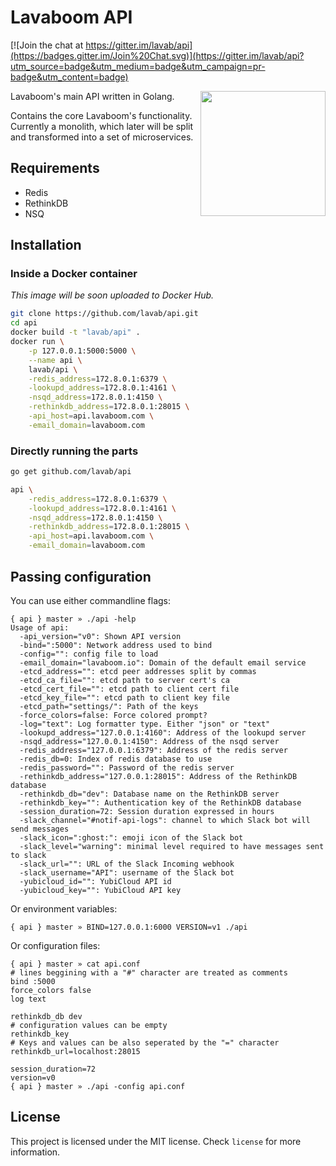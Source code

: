 # Lavaboom API

[![Join the chat at https://gitter.im/lavab/api](https://badges.gitter.im/Join%20Chat.svg)](https://gitter.im/lavab/api?utm_source=badge&utm_medium=badge&utm_campaign=pr-badge&utm_content=badge)

<img src="https://mail.lavaboom.com/img/Lavaboom-logo.svg" align="right" width="200px" />

Lavaboom's main API written in Golang.

Contains the core Lavaboom's functionality. Currently a monolith, which later
will be split and transformed into a set of microservices. 

## Requirements

 - Redis
 - RethinkDB
 - NSQ

## Installation

### Inside a Docker container

*This image will be soon uploaded to Docker Hub.*

```bash
git clone https://github.com/lavab/api.git
cd api
docker build -t "lavab/api" .
docker run \
	-p 127.0.0.1:5000:5000 \
	--name api \
	lavab/api \
	-redis_address=172.8.0.1:6379 \
	-lookupd_address=172.8.0.1:4161 \
	-nsqd_address=172.8.0.1:4150 \
	-rethinkdb_address=172.8.0.1:28015 \
	-api_host=api.lavaboom.com \
	-email_domain=lavaboom.com
```

### Directly running the parts

```bash
go get github.com/lavab/api

api \
	-redis_address=172.8.0.1:6379 \
	-lookupd_address=172.8.0.1:4161 \
	-nsqd_address=172.8.0.1:4150 \
	-rethinkdb_address=172.8.0.1:28015 \
	-api_host=api.lavaboom.com \
	-email_domain=lavaboom.com
```

## Passing configuration

You can use either commandline flags:
```
{ api } master » ./api -help
Usage of api:
  -api_version="v0": Shown API version
  -bind=":5000": Network address used to bind
  -config="": config file to load
  -email_domain="lavaboom.io": Domain of the default email service
  -etcd_address="": etcd peer addresses split by commas
  -etcd_ca_file="": etcd path to server cert's ca
  -etcd_cert_file="": etcd path to client cert file
  -etcd_key_file="": etcd path to client key file
  -etcd_path="settings/": Path of the keys
  -force_colors=false: Force colored prompt?
  -log="text": Log formatter type. Either "json" or "text"
  -lookupd_address="127.0.0.1:4160": Address of the lookupd server
  -nsqd_address="127.0.0.1:4150": Address of the nsqd server
  -redis_address="127.0.0.1:6379": Address of the redis server
  -redis_db=0: Index of redis database to use
  -redis_password="": Password of the redis server
  -rethinkdb_address="127.0.0.1:28015": Address of the RethinkDB database
  -rethinkdb_db="dev": Database name on the RethinkDB server
  -rethinkdb_key="": Authentication key of the RethinkDB database
  -session_duration=72: Session duration expressed in hours
  -slack_channel="#notif-api-logs": channel to which Slack bot will send messages
  -slack_icon=":ghost:": emoji icon of the Slack bot
  -slack_level="warning": minimal level required to have messages sent to slack
  -slack_url="": URL of the Slack Incoming webhook
  -slack_username="API": username of the Slack bot
  -yubicloud_id="": YubiCloud API id
  -yubicloud_key="": YubiCloud API key

```

Or environment variables:
```
{ api } master » BIND=127.0.0.1:6000 VERSION=v1 ./api
```

Or configuration files:
```
{ api } master » cat api.conf
# lines beggining with a "#" character are treated as comments
bind :5000
force_colors false
log text

rethinkdb_db dev
# configuration values can be empty
rethinkdb_key
# Keys and values can be also seperated by the "=" character
rethinkdb_url=localhost:28015

session_duration=72
version=v0
{ api } master » ./api -config api.conf
```

## License

This project is licensed under the MIT license. Check `license` for more
information.